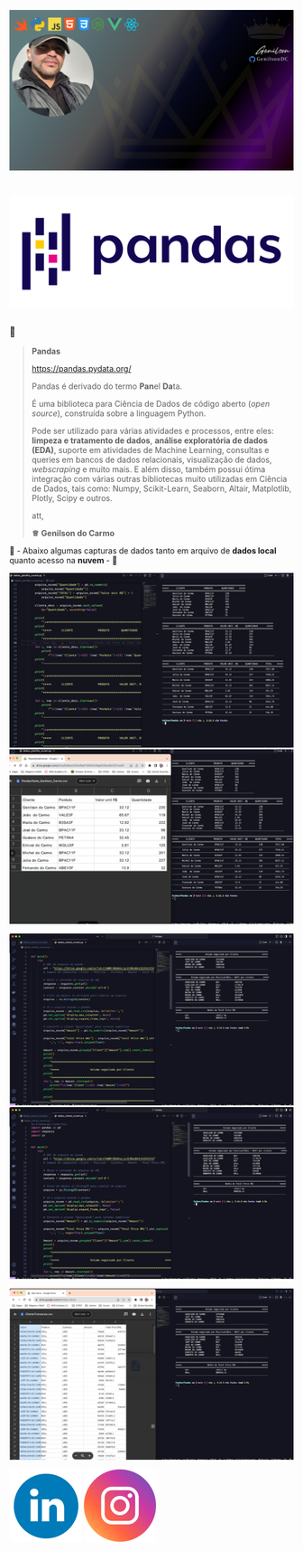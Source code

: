 ![GenilsonDC Banner](Documentation/GitGenilsonDC.png)

#   ![Pandas Logo](Documentation/Pandas_logo.svg.png)      



###     🔵  

> **Pandas** 
>
> https://pandas.pydata.org/
>
> Pandas é derivado do termo **Pan**el **Da**ta.
>
> É uma biblioteca para Ciência de Dados de código aberto (*open source*), construída sobre a linguagem Python.
>
>  Pode ser utilizado para várias atividades e processos, entre eles: **limpeza e tratamento de dados**, **análise exploratória de dados (EDA)**, suporte em atividades de Machine Learning, consultas e queries em bancos de dados relacionais, visualização de dados, *webscraping* e muito mais. E além disso, também possui ótima integração com várias outras bibliotecas muito utilizadas em Ciência de Dados, tais como: Numpy, Scikit-Learn, Seaborn, Altair, Matplotlib, Plotly, Scipy e outros. 
>
>
> att,
>
> **♕** **Genilson do Carmo**

 🐍 - Abaixo algumas capturas de dados tanto em arquivo de **dados local** quanto acesso na **nuvem** - 🐼

![Splash](Documentation/img1.png) ![Splash](Documentation/img2.png)

![Splash](Documentation/img3.png) ![Splash](Documentation/img4.png)

![Splash](Documentation/img5.png) 



[![linkedin](Documentation/linkedin_icon.png)](https://www.linkedin.com/in/genilson-do-carmo-8a42b89a/)             [![instagrm](Documentation/instag.png)](https://www.instagram.com/genilson_carmo/) 
